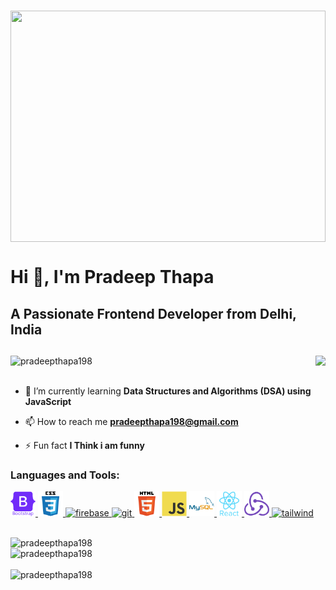  <h1><img align="center" src="https://preview.redd.it/rjqrckam0ix71.jpg?auto=webp&s=9f79780df0eac70cc6c875ecbe79848c2abab6a8" height="370px" width="100%"/></h1>
 <h1 align="Left">Hi 👋, I'm Pradeep Thapa</h1>
<h2 align="left">A Passionate Frontend Developer from Delhi, India</h2>
<h2><img align="right" src="https://camo.githubusercontent.com/19db51af5f90f1b152bc0b9078f5fe97053955be5074f03f17019c70345bdcdb/68747470733a2f2f6d69726f2e6d656469756d2e636f6d2f6d61782f313336302f302a37513379765349765f7430696f4a2d5a2e676966" height="300px"/></h2>
<div align="left"> <img src="https://komarev.com/ghpvc/?username=pradeepthapa198&label=Profile%20views&color=0e75b6&style=flat" alt="pradeepthapa198"/> </div><br/>




 

- 🌱 I’m currently learning **Data Structures and Algorithms (DSA) using JavaScript**

- 📫 How to reach me **pradeepthapa198@gmail.com**

- ⚡ Fun fact **I Think i am funny**

<h3 align="left">Languages and Tools:</h3>
<p align="left"> <a href="https://getbootstrap.com" target="_blank" rel="noreferrer"> <img src="https://raw.githubusercontent.com/devicons/devicon/master/icons/bootstrap/bootstrap-plain-wordmark.svg" alt="bootstrap" width="40" height="40"/> </a> <a href="https://www.w3schools.com/css/" target="_blank" rel="noreferrer"> <img src="https://raw.githubusercontent.com/devicons/devicon/master/icons/css3/css3-original-wordmark.svg" alt="css3" width="40" height="40"/> </a> <a href="https://firebase.google.com/" target="_blank" rel="noreferrer"> <img src="https://www.vectorlogo.zone/logos/firebase/firebase-icon.svg" alt="firebase" width="40" height="40"/> </a> <a href="https://git-scm.com/" target="_blank" rel="noreferrer"> <img src="https://www.vectorlogo.zone/logos/git-scm/git-scm-icon.svg" alt="git" width="40" height="40"/> </a> <a href="https://www.w3.org/html/" target="_blank" rel="noreferrer"> <img src="https://raw.githubusercontent.com/devicons/devicon/master/icons/html5/html5-original-wordmark.svg" alt="html5" width="40" height="40"/> </a> <a href="https://developer.mozilla.org/en-US/docs/Web/JavaScript" target="_blank" rel="noreferrer"> <img src="https://raw.githubusercontent.com/devicons/devicon/master/icons/javascript/javascript-original.svg" alt="javascript" width="40" height="40"/> </a> <a href="https://www.mysql.com/" target="_blank" rel="noreferrer"> <img src="https://raw.githubusercontent.com/devicons/devicon/master/icons/mysql/mysql-original-wordmark.svg" alt="mysql" width="40" height="40"/> </a> <a href="https://reactjs.org/" target="_blank" rel="noreferrer"> <img src="https://raw.githubusercontent.com/devicons/devicon/master/icons/react/react-original-wordmark.svg" alt="react" width="40" height="40"/> </a> <a href="https://redux.js.org" target="_blank" rel="noreferrer"> <img src="https://raw.githubusercontent.com/devicons/devicon/master/icons/redux/redux-original.svg" alt="redux" width="40" height="40"/> </a> <a href="https://tailwindcss.com/" target="_blank" rel="noreferrer"> <img src="https://www.vectorlogo.zone/logos/tailwindcss/tailwindcss-icon.svg" alt="tailwind" width="40" height="40"/> </a> </p> <br/>

 


<div><img align="left" src="https://github-readme-stats.vercel.app/api/top-langs?username=pradeepthapa198&show_icons=true&locale=en&layout=compact" alt="pradeepthapa198" /></div>  <br/>

<div>&nbsp;<img align="Left" src="https://github-readme-stats.vercel.app/api?username=pradeepthapa198&show_icons=true&locale=en" alt="pradeepthapa198" /></div><br/>

<div><img align="Left" src="https://github-readme-streak-stats.herokuapp.com/?user=pradeepthapa198&" alt="pradeepthapa198" /></div><br/>



